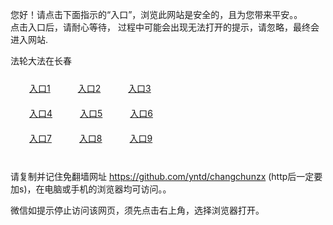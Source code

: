 您好！请点击下面指示的“入口”，浏览此网站是安全的，且为您带来平安。。 <br/>
点击入口后，请耐心等待， 过程中可能会出现无法打开的提示，请忽略，最终会进入网站. </br>

法轮大法在长春<br/>
<div style="padding:10px"><a style="margin:20px" target="_blank" href="https://d29ae42ps9kqzs.cloudfront.net/2Qpsp?lfaek" id="ccLink1" rel="nofollow">入口1</a> <a target="_blank" style="margin:20px" href="https://dy5mw9yg66rnf.cloudfront.net/2Qpsp?upghjvgi" id="ccLink2" rel="nofollow">入口2</a> <a style="margin:20px" target="_blank" href="https://d1bkj7dfjuys50.cloudfront.net/2Qpsp?nzcho" id="ccLink3" rel="nofollow">入口3</a></div>

<div style="padding:10px" ><a style="margin:20px" target="_blank" href="https://d29ae42ps9kqzs.cloudfront.net/2Qpsp?lfaek" id="ccLink4" rel="nofollow">入口4</a> <a style="margin:20px" href="https://dy5mw9yg66rnf.cloudfront.net/2Qpsp?upghjvgi" target="_blank" id="ccLink5" rel="nofollow">入口5</a> <a style="margin:20px" href="https://d1bkj7dfjuys50.cloudfront.net/2Qpsp?nzcho" target="_blank" id="ccLink6" rel="nofollow">入口6</a></div>

<div style="padding:10px"><a style="margin:20px" target="_blank" href="https://d29ae42ps9kqzs.cloudfront.net/2Qpsp?lfaek" id="ccLink7" rel="nofollow">入口7</a> <a style="margin:20px" href="https://dy5mw9yg66rnf.cloudfront.net/2Qpsp?upghjvgi" target="_blank" id="ccLink8" rel="nofollow">入口8</a> <a style="margin:20px" target="_blank" href="https://d1bkj7dfjuys50.cloudfront.net/2Qpsp?nzcho" id="ccLink9" rel="nofollow">入口9</a></div>

<br/>



请复制并记住免翻墙网址 https://github.com/yntd/changchunzx (http后一定要加s)，在电脑或手机的浏览器均可访问。。<br/>

微信如提示停止访问该网页，须先点击右上角，选择浏览器打开。
